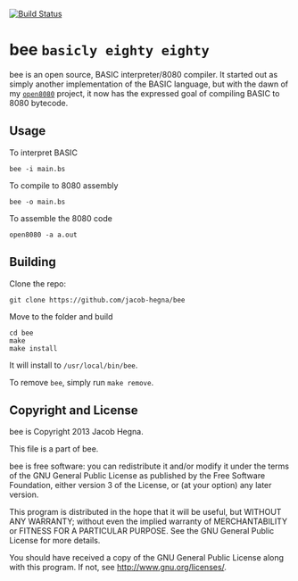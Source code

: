 [![Build Status](https://travis-ci.org/jacob-hegna/basicpp.svg?branch=master)](https://travis-ci.org/jacob-hegna/bee)
# bee `basicly eighty eighty`
bee is an open source, BASIC interpreter/8080 compiler.  It started out as simply another implementation of the BASIC language, but with the dawn of my [`open8080`](https://github.com/jacob-hegna/open8080) project, it now has the expressed goal of compiling BASIC to 8080 bytecode.
## Usage
To interpret BASIC

```
bee -i main.bs
```

To compile to 8080 assembly

```
bee -o main.bs
```

To assemble the 8080 code

```
open8080 -a a.out
```

## Building
Clone the repo:

```
git clone https://github.com/jacob-hegna/bee
```

Move to the folder and build

```
cd bee
make
make install
```

It will install to `/usr/local/bin/bee`.

To remove `bee`, simply run `make remove`.

## Copyright and License
bee is Copyright 2013 Jacob Hegna.

This file is a part of bee.

bee is free software: you can redistribute it and/or modify it under the terms of the GNU General Public License as published by the Free Software Foundation, either version 3 of the License, or (at your option) any later version.

This program is distributed in the hope that it will be useful, but WITHOUT ANY WARRANTY; without even the implied warranty of MERCHANTABILITY or FITNESS FOR A PARTICULAR PURPOSE.  See the GNU General Public License for more details.

You should have received a copy of the GNU General Public License along with this program.  If not, see <http://www.gnu.org/licenses/>.
